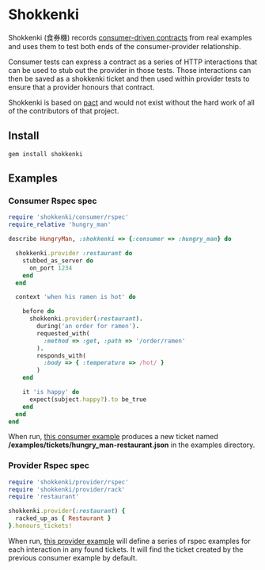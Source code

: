 # Shokkenki

Shokkenki (食券機) records [consumer-driven contracts](http://martinfowler.com/articles/consumerDrivenContracts.html) from real examples and uses them to test both ends of the consumer-provider relationship.

Consumer tests can express a contract as a series of HTTP interactions that can be used to stub out the provider in those tests. Those interactions can then be saved as a shokkenki ticket and then used within provider tests to ensure that a provider honours that contract.

Shokkenki is based on [pact](https://github.com/uglyog/pact) and would not exist without the hard work of all of the contributors of that project.

## Install

    gem install shokkenki

## Examples

### Consumer Rspec spec

```ruby
require 'shokkenki/consumer/rspec'
require_relative 'hungry_man'

describe HungryMan, :shokkenki => {:consumer => :hungry_man} do

  shokkenki.provider :restaurant do
    stubbed_as_server do
      on_port 1234
    end
  end

  context 'when his ramen is hot' do

    before do
      shokkenki.provider(:restaurant).
        during('an order for ramen').
        requested_with(
          :method => :get, :path => '/order/ramen'
        ).
        responds_with(
          :body => { :temperature => /hot/ }
        )
    end

    it 'is happy' do
      expect(subject.happy?).to be_true
    end
  end
end
```

When run, [this consumer example](examples/consumer/hungry_man_spec.rb) produces a new ticket named **/examples/tickets/hungry_man-restaurant.json** in the examples directory.

### Provider Rspec spec

```ruby
require 'shokkenki/provider/rspec'
require 'shokkenki/provider/rack'
require 'restaurant'

shokkenki.provider(:restaurant) {
  racked_up_as { Restaurant }
}.honours_tickets!

```

When run, [this provider example](examples/provider/restaurant_spec.rb) will define a series of rspec examples for each interaction in any found tickets. It will find the ticket created by the previous consumer example by default.
